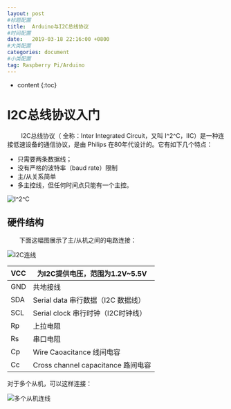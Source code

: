 ```yaml
---
layout: post
#标题配置
title:  Arduino与I2C总线协议
#时间配置
date:   2019-03-18 22:16:00 +0800
#大类配置
categories: document
#小类配置
tag: Raspberry Pi/Arduino
---
```


* content
{:toc}
# I2C总线协议入门

&emsp; &emsp;I2C总线协议（ 全称：Inter Integrated Circuit，又叫 I^2^C，IIC）是一种连接低速设备的通信协议，是由 Philips 在80年代设计的。它有如下几个特点：

* 只需要两条数据线；
* 没有严格的波特率（baud rate）限制
* 主/从关系简单
* 多主控线，但任何时间点只能有一个主控。

![I^2^C](http://www.vector-logo.net/logo_preview/eps/i/i2c_Bus.png "I2C")

## 硬件结构

&emsp;&emsp;下面这幅图展示了主/从机之间的电路连接：

![I2C连线](https://www.i2c-bus.org/static/i2c/BusSetup.gif "I2C连线")



| VCC  | 为I2C提供电压，范围为1.2V~5.5V     |
| ---- | ---------------------------------- |
| GND  | 共地接线                           |
| SDA  | Serial data 串行数据（I2C 数据线） |
| SCL  | Serial clock 串行时钟（I2C时钟线） |
| Rp   | 上拉电阻                           |
| Rs   | 串口电阻                           |
| Cp   | Wire Caoacitance 线间电容          |
| Cc   | Cross channel capacitance 路间电容 |

对于多个从机，可以这样连接：

![多个从机连线](http://embedded-lab.com/blog/wp-content/uploads/2011/05/MutipleI2C_Devices.png "多个从机连线")

## 